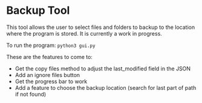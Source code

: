 # Backup Tool
This tool allows the user to select files and folders to backup to the location where the program is stored. It is currently a work in progress.

To run the program: `python3 gui.py`

These are the features to come to:
* Get the copy files method to adjust the last_modified field in the JSON
* Add an ignore files button
* Get the progress bar to work
* Add a feature to choose the backup location (search for last part of path if not found)
